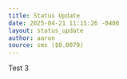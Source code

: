 ```yaml
---
title: Status Update
date: 2025-04-21 11:15:26 -0400
layout: status_update
author: aaron
source: sms ($0.0079)
---
```

Test 3
